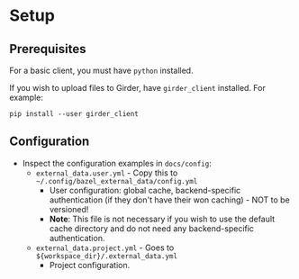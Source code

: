 # Setup

## Prerequisites

For a basic client, you must have `python` installed.

If you wish to upload files to Girder, have `girder_client` installed.
For example:

    pip install --user girder_client

## Configuration

* Inspect the configuration examples in `docs/config`:
    * `external_data.user.yml` - Copy this to `~/.config/bazel_external_data/config.yml`
        * User configuration: global cache, backend-specific authentication (if they don't have their won caching) - NOT to be versioned!
        * **Note**: This file is not necessary if you wish to use the default cache directory and do not need any backend-specific authentication.
    * `external_data.project.yml` - Goes to `${workspace_dir}/.external_data.yml`
        * Project configuration.
